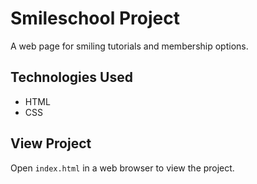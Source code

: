 # Smileschool Project

A web page for smiling tutorials and membership options.

## Technologies Used
* HTML
* CSS

## View Project
Open `index.html` in a web browser to view the project.


